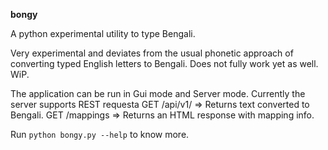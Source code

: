 __bongy__

A python experimental utility to type Bengali.

Very experimental and deviates from the usual phonetic approach of converting typed English letters to Bengali. Does not fully work yet as well. WiP.

The application can be run in Gui mode and Server mode.
Currently the server supports REST requesta
GET /api/v1/<text> => Returns text converted to Bengali.
GET /mappings => Returns an HTML response with mapping info.

Run `python bongy.py --help` to know more.

